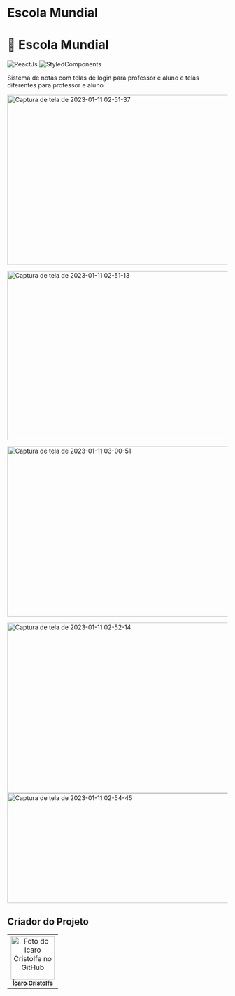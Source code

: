 # Escola Mundial

<h1>🔰 Escola Mundial </h1>

![ReactJs](https://img.shields.io/badge/React-20232A?style=for-the-badge&logo=react&logoColor=61DAFB)
![StyledComponents](https://img.shields.io/badge/styled--components-DB7093?style=for-the-badge&logo=styled-components&logoColor=white)

<p>Sistema de notas com telas de login para professor e aluno e telas diferentes para professor e aluno</p>

<a data-flickr-embed="true" href="https://www.flickr.com/photos/196553482@N03/52620844493/in/dateposted-public/" title="Captura de tela de 2023-01-11 02-51-37"><img src="https://live.staticflickr.com/65535/52620844493_78225db72c_c.jpg" width="800" height="388" alt="Captura de tela de 2023-01-11 02-51-37"></a>

<a data-flickr-embed="true" href="https://www.flickr.com/photos/196553482@N03/52620798525/in/dateposted-public/" title="Captura de tela de 2023-01-11 02-51-13"><img src="https://live.staticflickr.com/65535/52620798525_d70ded492e_c.jpg" width="800" height="387" alt="Captura de tela de 2023-01-11 02-51-13"></a>

<a data-flickr-embed="true" href="https://www.flickr.com/photos/196553482@N03/52620850048/in/dateposted-public/" title="Captura de tela de 2023-01-11 03-00-51"><img src="https://live.staticflickr.com/65535/52620850048_f441f8955d_c.jpg" width="800" height="389" alt="Captura de tela de 2023-01-11 03-00-51"></a>



<a data-flickr-embed="true" href="https://www.flickr.com/photos/196553482@N03/52620844503/in/dateposted-public/" title="Captura de tela de 2023-01-11 02-52-14"><img src="https://live.staticflickr.com/65535/52620844503_992327aa5a_c.jpg" width="800" height="390" alt="Captura de tela de 2023-01-11 02-52-14"></a>
<a data-flickr-embed="true" href="https://www.flickr.com/photos/196553482@N03/52619851542/in/dateposted-public/" title="Captura de tela de 2023-01-11 02-54-45"><img src="https://live.staticflickr.com/65535/52619851542_9750c92597_c.jpg" width="800" height="251" alt="Captura de tela de 2023-01-11 02-54-45"></a>

## Criador do Projeto
<table>
  <tr>
    <td align="center">
      <a href="#">
        <img src="https://avatars.githubusercontent.com/u/82662425?v=4" width="100px;" alt="Foto do Icaro Cristolfe no GitHub"/><br>
        <sub>
          <b>Ícaro Cristolfe</b>
        </sub>
      </a>
    </td>
  </tr>
</table>

